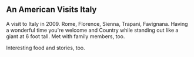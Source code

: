 
<html><h2>An American Visits Italy</h2>
<div>
A visit to Italy in 2009. Rome, Florence, Sienna, Trapani, Favignana.
Having a wonderful time you're welcome and Country while standing 
out like a giant at 6 foot tall. Met with family members, too.
</div>
  <p>Interesting food and stories, too.
</p>
</html>
